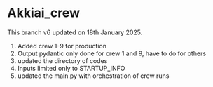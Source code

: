 # Akkiai_crew

This branch v6 updated on 18th January 2025.

1. Added crew 1-9 for production
2. Output pydantic only done for crew 1 and 9, have to do for others
3. updated the directory of codes
4. Inputs limited only to STARTUP_INFO
5. updated the main.py with orchestration of crew runs
